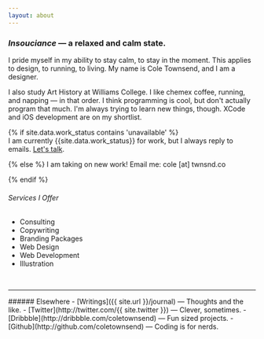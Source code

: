```yaml
---
layout: about
---
```


### _Insouciance_ — a relaxed and calm state.
I pride myself in my ability to stay calm, to stay in the moment. This applies to design, to running, to living. My name is Cole Townsend, and I am a designer.

I  also study Art History at Williams College. I like chemex coffee, running, and napping — in that order. I think programming is cool, but don't actually program that much. I'm always trying to learn new things, though. XCode and iOS development are on my shortlist.

{% if site.data.work_status contains 'unavailable' %}  
I am currently {{site.data.work_status}} for work, but I always reply to emails. <a href='m&#97;&#105;lto&#58;&#99;%6Fl%65&#64;tw&#37;6Esn&#37;64%2Ec&#37;&#54;F'>Let's talk</a>.

{% else %} 
I am taking on new work! Email me: cole [at] twnsnd.co

{% endif %}

###### Services I Offer
- Consulting
- Copywriting
- Branding Packages
- Web Design
- Web Development
- Illustration


<br>
<hr>
###### Elsewhere
- [Writings]({{ site.url }}/journal) — Thoughts and the like.
- [Twitter](http://twitter.com/{{ site.twitter }}) — Clever, sometimes.
- [Dribbble](http://dribbble.com/coletownsend) — Fun sized projects.
- [Github](http://github.com/coletownsend) — Coding is for nerds.
